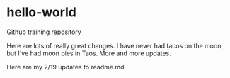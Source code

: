 # hello-world
Github training repository

Here are lots of really great changes. I have never had tacos on the moon, but I've had moon pies in Taos.
More and more updates.

Here are my 2/19 updates to readme.md.
